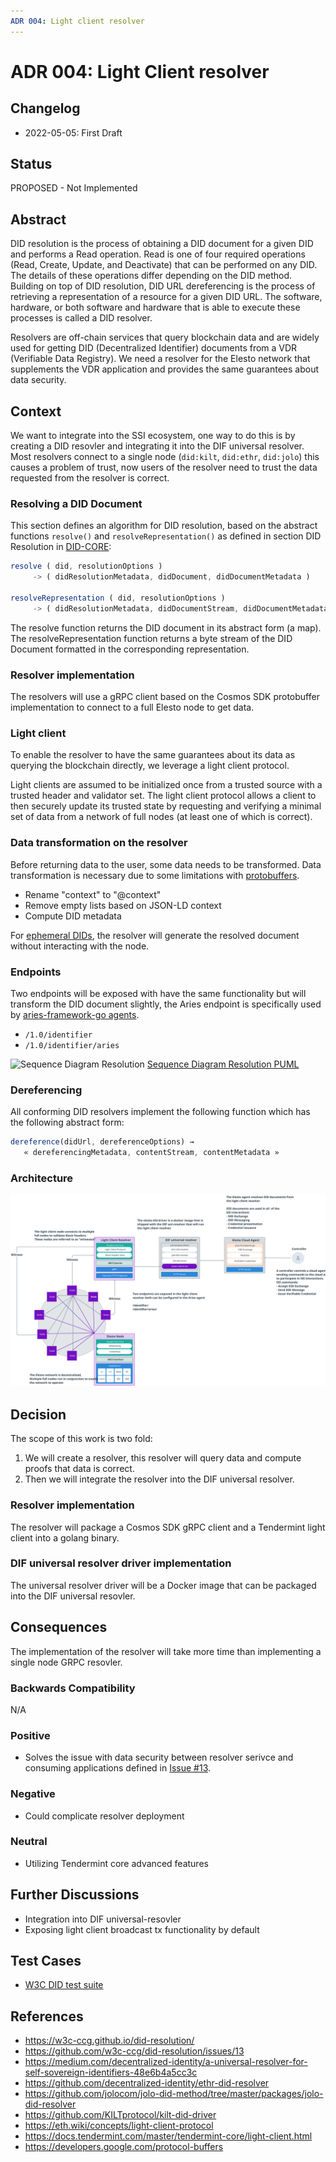 ```yaml
---
ADR 004: Light client resolver
---
```


# ADR 004: Light Client resolver

## Changelog

- 2022-05-05: First Draft

## Status

PROPOSED - Not Implemented

## Abstract

DID resolution is the process of obtaining a DID document for a given DID and performs a Read operation. Read is one of four required operations (Read, Create, Update, and Deactivate) that can be performed on any DID. The details of these operations differ depending on the DID method. Building on top of DID resolution, DID URL dereferencing is the process of retrieving a representation of a resource for a given DID URL. The software, hardware, or both software and hardware that is able to execute these processes is called a DID resolver.

Resolvers are off-chain services that query blockchain data and are widely used for getting DID (Decentralized Identifier) documents from a VDR (Verifiable Data Registry). We need a resolver for the Elesto network that supplements the VDR application and provides the same guarantees about data security.

## Context

We want to integrate into the SSI ecosystem, one way to do this is by creating a DID resovler and integrating it into the DIF universal resolver. Most resolvers connect to a single node (`did:kilt`, `did:ethr`, `did:jolo`) this causes a problem of trust, now users of the resolver need to trust the data requested from the resolver is correct.

### Resolving a DID Document

This section defines an algorithm for DID resolution, based on the abstract functions `resolve()` and `resolveRepresentation()` as defined in section DID Resolution in [DID-CORE](https://www.w3.org/TR/did-core/#did-resolution):

```javascript
resolve ( did, resolutionOptions )
     -> ( didResolutionMetadata, didDocument, didDocumentMetadata )

resolveRepresentation ( did, resolutionOptions )
     -> ( didResolutionMetadata, didDocumentStream, didDocumentMetadata )
```

The resolve function returns the DID document in its abstract form (a map). The resolveRepresentation function returns a byte stream of the DID Document formatted in the corresponding representation.

### Resolver implementation

The resolvers will use a gRPC client based on the Cosmos SDK protobuffer implementation to connect to a full Elesto node to get data.

### Light client

To enable the resolver to have the same guarantees about its data as querying the blockchain directly, we leverage a light client protocol.

Light clients are assumed to be initialized once from a trusted source with a trusted header and validator set. The light client protocol allows a client to then securely update its trusted state by requesting and verifying a minimal set of data from a network of full nodes (at least one of which is correct).

### Data transformation on the resolver

Before returning data to the user, some data needs to be transformed. Data transformation is necessary due to some limitations with [protobuffers](https://developers.google.com/protocol-buffers).

- Rename "context" to "@context"
- Remove empty lists based on JSON-LD context
- Compute DID metadata

For [ephemeral DIDs](../ADR/adr-003-did.md), the resolver will generate the resolved document without interacting with the node.

### Endpoints

Two endpoints will be exposed with have the same functionality but will transform the DID document slightly, the Aries endpoint is specifically used by [aries-framework-go agents](https://github.com/hyperledger/aries-framework-go).

- `/1.0/identifier`
- `/1.0/identifier/aries`

![Sequence Diagram Resolution](../../assets/diagrams/out/resolver_sequence.svg)
[Sequence Diagram Resolution PUML](../../assets/diagrams/src/resolver_sequence.puml)

### Dereferencing

All conforming DID resolvers implement the following function which has the following abstract form:

```javascript
dereference(didUrl, dereferenceOptions) →
   « dereferencingMetadata, contentStream, contentMetadata »
```

### Architecture

![Light Client Resolver Architecture](../../assets/diagrams/src/light_client_resolver.svg)

## Decision

The scope of this work is two fold:

1. We will create a resolver, this resolver will query data and compute proofs that data is correct.
2. Then we will integrate the resolver into the DIF universal resolver.

### Resolver implementation

The resolver will package a Cosmos SDK gRPC client and a Tendermint light client into a golang binary.

### DIF universal resolver driver implementation

The universal resolver driver will be a Docker image that can be packaged into the DIF universal resovler.

## Consequences

The implementation of the resolver will take more time than implementing a single node GRPC resovler.

### Backwards Compatibility

N/A

### Positive

- Solves the issue with data security between resolver serivce and consuming applications defined in [Issue #13](https://github.com/w3c-ccg/did-resolution/issues/13).

### Negative

- Could complicate resolver deployment

### Neutral

- Utilizing Tendermint core advanced features

## Further Discussions

- Integration into DIF universal-resovler
- Exposing light client broadcast tx functionality by default

## Test Cases

- [W3C DID test suite](https://github.com/elesto-dao/did-test-suite)

## References

- https://w3c-ccg.github.io/did-resolution/
- https://github.com/w3c-ccg/did-resolution/issues/13
- https://medium.com/decentralized-identity/a-universal-resolver-for-self-sovereign-identifiers-48e6b4a5cc3c
- https://github.com/decentralized-identity/ethr-did-resolver
- https://github.com/jolocom/jolo-did-method/tree/master/packages/jolo-did-resolver
- https://github.com/KILTprotocol/kilt-did-driver
- https://eth.wiki/concepts/light-client-protocol
- https://docs.tendermint.com/master/tendermint-core/light-client.html
- https://developers.google.com/protocol-buffers
